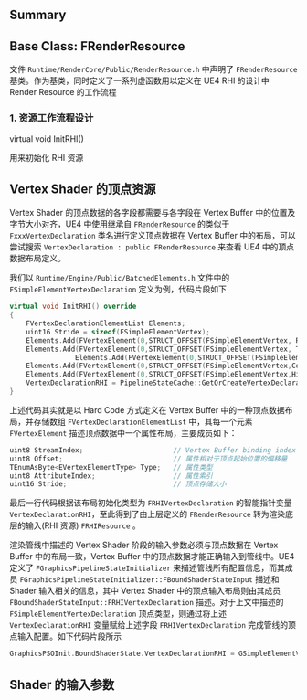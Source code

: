 ## Summary



## Base Class: FRenderResource

文件 `Runtime/RenderCore/Public/RenderResource.h` 中声明了 `FRenderResource` 基类。作为基类，同时定义了一系列虚函数用以定义在 UE4 RHI 的设计中 Render Resource 的工作流程

### 1. 资源工作流程设计

virtual void InitRHI()

用来初始化 RHI 资源



## Vertex Shader 的顶点资源

Vertex Shader 的顶点数据的各字段都需要与各字段在 Vertex Buffer 中的位置及字节大小对齐，UE4 中使用继承自 `FRenderResource` 的类似于 `FxxxVertexDeclaration` 类名进行定义顶点数据在 Vertex Buffer 中的布局，可以尝试搜索 `VertexDeclaration : public FRenderResource` 来查看 UE4 中的顶点数据布局定义。

我们以 `Runtime/Engine/Public/BatchedElements.h` 文件中的 `FSimpleElementVertexDeclaration` 定义为例，代码片段如下

```c++
virtual void InitRHI() override
{
    FVertexDeclarationElementList Elements;
    uint16 Stride = sizeof(FSimpleElementVertex);
    Elements.Add(FVertexElement(0,STRUCT_OFFSET(FSimpleElementVertex, RelativePosition),VET_Float4,0,Stride));
    Elements.Add(FVertexElement(0,STRUCT_OFFSET(FSimpleElementVertex, TilePosition),VET_Float4,1,Stride));
    		    Elements.Add(FVertexElement(0,STRUCT_OFFSET(FSimpleElementVertex,TextureCoordinate),VET_Float2,2,Stride));
    Elements.Add(FVertexElement(0,STRUCT_OFFSET(FSimpleElementVertex,Color),VET_Float4,3,Stride));
    Elements.Add(FVertexElement(0,STRUCT_OFFSET(FSimpleElementVertex,HitProxyIdColor),VET_Color,4,Stride));
    VertexDeclarationRHI = PipelineStateCache::GetOrCreateVertexDeclaration(Elements);
}
```

上述代码其实就是以 Hard Code 方式定义在 Vertex Buffer 中的一种顶点数据布局，并存储数组
`FVertexDeclarationElementList` 中，其每一个元素 `FVertexElement` 描述顶点数据中一个属性布局，主要成员如下：

```c++
uint8 StreamIndex;						// Vertex Buffer binding index
uint8 Offset;							// 属性相对于顶点起始位置的偏移量
TEnumAsByte<EVertexElementType> Type;	// 属性类型
uint8 AttributeIndex;					// 属性索引
uint16 Stride;							// 顶点存储大小
```

最后一行代码根据该布局初始化类型为 `FRHIVertexDeclaration` 的智能指针变量 `VertexDeclarationRHI`，至此得到了由上层定义的 `FRenderResource` 转为渲染底层的输入(RHI 资源) `FRHIResource` 。

渲染管线中描述的 Vertex Shader 阶段的输入参数必须与顶点数据在 Vertex Buffer 中的布局一致，Vertex Buffer 中的顶点数据才能正确输入到管线中。UE4 定义了 `FGraphicsPipelineStateInitializer` 来描述管线所有配置信息，而其成员 `FGraphicsPipelineStateInitializer::FBoundShaderStateInput` 描述和 Shader 输入相关的信息，其中 Vertex Shader 中的顶点输入布局则由其成员  `FBoundShaderStateInput::FRHIVertexDeclaration` 描述。对于上文中描述的 `FSimpleElementVertexDeclaration` 顶点类型，则通过将上述 `VertexDeclarationRHI` 变量赋给上述字段 `FRHIVertexDeclaration` 完成管线的顶点输入配置。如下代码片段所示

```c++
GraphicsPSOInit.BoundShaderState.VertexDeclarationRHI = GSimpleElementVertexDeclaration.VertexDeclarationRHI;
```

## Shader 的输入参数



